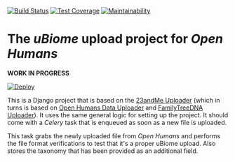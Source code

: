 [![Build Status](https://travis-ci.org/OpenHumans/oh-vcf-source.svg?branch=master)](https://travis-ci.org/OpenHumans/oh-vcf-source)
[![Test Coverage](https://api.codeclimate.com/v1/badges/fa1655d27aee549f69f6/test_coverage)](https://codeclimate.com/github/OpenHumans/oh-vcf-source/test_coverage)
[![Maintainability](https://api.codeclimate.com/v1/badges/fa1655d27aee549f69f6/maintainability)](https://codeclimate.com/github/OpenHumans/oh-vcf-source/maintainability)

# The *uBiome* upload project for *Open Humans*

**WORK IN PROGRESS**

[![Deploy](https://www.herokucdn.com/deploy/button.svg)](https://heroku.com/deploy)

This is a Django project that is based on the [23andMe Uploader](https://www.github.com/OpenHumans/oh-23andme-source) (which in turns is based on [Open Humans Data Uploader](https://www.github.com/gedankenstuecke/oh_data_uploader) and [FamilyTreeDNA Uploader](https://www.github.com/gedankenstuecke/ftdna-upload)). It uses the same general logic for setting up the project. It should come with a *Celery* task that is enqueued as soon as a new file is uploaded.

This task grabs the newly uploaded file from *Open Humans* and performs the file format verifications to test that it's a proper uBiome upload. Also stores the taxonomy that has been provided as an additional field.
